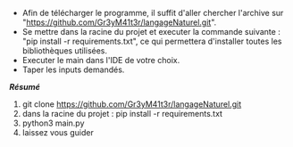 - Afin de télécharger le programme, il suffit d'aller chercher l'archive sur "https://github.com/Gr3yM41t3r/langageNaturel.git".
- Se mettre dans la racine du projet et executer la commande suivante : "pip install -r requirements.txt", ce qui permettera d'installer toutes les bibliothèques utilisées.
- Executer le main dans l'IDE de votre choix.
- Taper les inputs demandés.


***Résumé***

1) git clone https://github.com/Gr3yM41t3r/langageNaturel.git
2) dans la racine du projet : pip install -r requirements.txt
3)  python3 main.py
4) laissez vous guider
